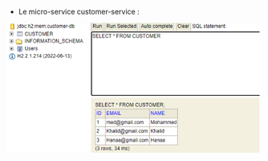 - Le micro-service customer-service : 

![alt text](https://github.com/KhaoulaOuazzaz/Spring-Microservices/blob/master/demo/1.png)
